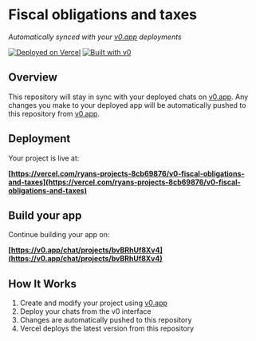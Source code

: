 # Fiscal obligations and taxes

*Automatically synced with your [v0.app](https://v0.app) deployments*

[![Deployed on Vercel](https://img.shields.io/badge/Deployed%20on-Vercel-black?style=for-the-badge&logo=vercel)](https://vercel.com/ryans-projects-8cb69876/v0-fiscal-obligations-and-taxes)
[![Built with v0](https://img.shields.io/badge/Built%20with-v0.app-black?style=for-the-badge)](https://v0.app/chat/projects/bvBRhUf8Xv4)

## Overview

This repository will stay in sync with your deployed chats on [v0.app](https://v0.app).
Any changes you make to your deployed app will be automatically pushed to this repository from [v0.app](https://v0.app).

## Deployment

Your project is live at:

**[https://vercel.com/ryans-projects-8cb69876/v0-fiscal-obligations-and-taxes](https://vercel.com/ryans-projects-8cb69876/v0-fiscal-obligations-and-taxes)**

## Build your app

Continue building your app on:

**[https://v0.app/chat/projects/bvBRhUf8Xv4](https://v0.app/chat/projects/bvBRhUf8Xv4)**

## How It Works

1. Create and modify your project using [v0.app](https://v0.app)
2. Deploy your chats from the v0 interface
3. Changes are automatically pushed to this repository
4. Vercel deploys the latest version from this repository